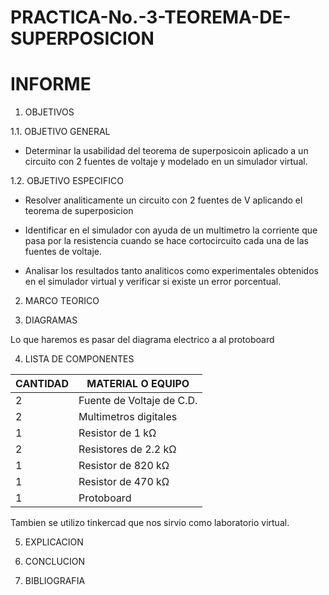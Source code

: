 # PRACTICA-No.-3-TEOREMA-DE-SUPERPOSICION

# INFORME

1. OBJETIVOS 

1.1. OBJETIVO GENERAL

- Determinar la usabilidad del teorema de superposicoin aplicado a un circuito con 2 fuentes de voltaje  y modelado en un simulador virtual.

 1.2. OBJETIVO ESPECIFICO
   

- Resolver analiticamente un circuito con 2 fuentes de V aplicando el teorema de superposicion 

- Identificar en el simulador con ayuda de un multimetro la corriente que pasa por la resistencia cuando se hace cortocircuito cada una de las fuentes de voltaje.

- Analisar los resultados tanto analiticos como experimentales  obtenidos en el simulador virtual y  verificar si existe un error porcentual.


2. MARCO TEORICO


3. DIAGRAMAS


Lo que haremos es pasar del diagrama electrico a al protoboard 

4. LISTA DE COMPONENTES

| CANTIDAD|MATERIAL O EQUIPO|
| ----- | ---- |
| 2|Fuente de Voltaje de C.D.|
|2|Multimetros digitales|
|1|Resistor de 1 kΩ|
|2|Resistores de 2.2 kΩ|
|1|Resistor de 820 kΩ|
|1|Resistor de 470 kΩ|
|1|Protoboard|

Tambien se utilizo tinkercad que nos sirvio como laboratorio virtual.

5. EXPLICACION 



6. CONCLUCION 


7. BIBLIOGRAFIA

